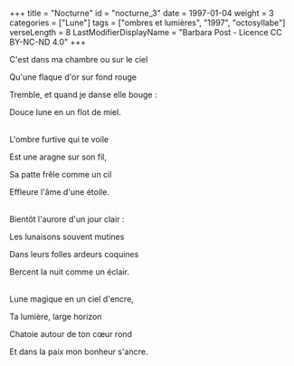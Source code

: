 +++
title = "Nocturne"
id = "nocturne_3"
date = 1997-01-04
weight = 3
categories = ["Lune"]
tags = ["ombres et lumières", "1997", "octosyllabe"]
verseLength = 8
LastModifierDisplayName = "Barbara Post - Licence CC BY-NC-ND 4.0"
+++

C'est dans ma chambre ou sur le ciel

Qu'une flaque d'or sur fond rouge

Tremble, et quand je danse elle bouge :

Douce lune en un flot de miel.

 \
L'ombre furtive qui te voile

Est une aragne sur son fil,

Sa patte frêle comme un cil

Effleure l'âme d'une étoile.

 \
Bientôt l'aurore d'un jour clair :

Les lunaisons souvent mutines

Dans leurs folles ardeurs coquines

Bercent la nuit comme un éclair.

 \
Lune magique en un ciel d'encre,

Ta lumière, large horizon

Chatoie autour de ton cœur rond

Et dans la paix mon bonheur s'ancre.
